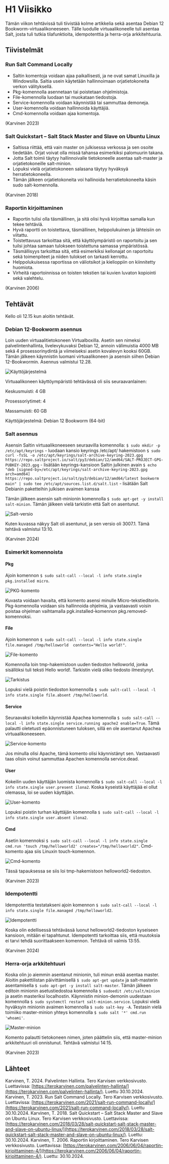 # H1 Viisikko

Tämän viikon tehtävissä tuli tiivistää kolme artikkelia sekä asentaa Debian 12 Bookworm-virtuaalikoneeseen. Tälle luodulle virtuaalikoneelle tuli asentaa Salt, josta tuli tutkia tilafunktioita, idempotenttia ja herra-orja arkkitehtuuria.

## Tiivistelmät 

### Run Salt Command Locally

- Saltin komentoja voidaan ajaa paikallisesti, ja ne ovat samat Linuxilla ja Windowsilla. Saltia usein käytetään hallinnoimaan orjatietokoneita verkon välityksellä.
- Pkg-komennolla asennetaan tai poistetaan ohjelmistoja.
- File-komennolla luodaan tai muokataan tiedostoja.
- Service-komennolla voidaan käynnistää tai sammuttaa demoneja.
- User-komennolla voidaan hallinnoida käyttäjiä.
- Cmd-komennolla voidaan ajaa komentoja.

(Karvinen 2023)

### Salt Quickstart – Salt Stack Master and Slave on Ubuntu Linux

- Saltissa riittää, että vain master on julkisessa verkossa ja sen osoite tiedetään. Orjat voivat olla missä tahansa esimerkiksi palomuurin takana.
- Jotta Salt toimii täytyy hallinnoivalle tietokoneelle asentaa salt-master ja orjatietokoneille salt-minion.
- Lopuksi vielä orjatietokoneen salasana täytyy hyväksyä herratietokoneella.
- Tämän jälkeen orjatietokoneita voi hallinoida herratietokoneelta käsin sudo salt-komennolla.

(Karvinen 2018)

### Raportin kirjoittaminen

- Raportin tulisi olla täsmällinen, ja sitä olisi hyvä kirjoittaa samalla kun tekee tehtäviä.
- Hyvä raportti on toistettava, täsmällinen, helppolukuinen ja lähteisiin on viitattu.
- Toistettavuus tarkoittaa sitä, että käyttöympäristö on raportoitu ja sen tuilsi johtaa samaan tulokseen toistettuna samassa ympäristössä.
- Täsmällisyys tarkoittaa sitä, että esimerkiksi kellonajat on raportoitu sekä toimenpiteet ja niiden tulokset on tarkasti kerrottu.
- Helppolukuisessa raportissa on väliotsikot ja kielioppiin on kiinnitetty huomiota.
- Virheitä raportoinnissa on toisten tekstien tai kuvien luvaton kopiointi sekä valehtelu.

(Karvinen 2006)

## Tehtävät

Kello oli 12.15 kun aloitin tehtävät. 

### Debian 12-Bookworm asennus

Loin uuden virtuaalitietokoneen Virtualboxilla. Asetin sen nimeksi palvelintenhallinta, livelevykuvaksi Debian 12, annoin välimuistia 4000 MB sekä 4 prosessorinydintä ja viimeiseksi asetin kovalevyn kooksi 60GB. Tämän jälkeen käynnistin luomani virtuaalikoneen ja asensin siihen Debian 12-Bookwormin. Asennus valmistui 12.28.

![Käyttöjärjestelmä](Kuvat/h1_kayttojarjestelma.png)

Virtuaalikoneen käyttöympäristö tehtävässä oli siis seuraavanlainen: 

Keskusmuisti: 4 GB

Prosessoriytimet: 4

Massamuisti: 60 GB

Käyttöjärjestelmä: Debian 12 Bookworm (64-bit)

### Salt asennus

Asensin Saltin virtuaalikoneeseen seuraavilla komennolla:
`$ sudo mkdir -p /etc/apt/keyrings` - luodaan kansio keyrings /etc/apt/ hakemistoon
`$ sudo curl -fsSL -o /etc/apt/keyrings/salt-archive-keyring-2023.gpg https://repo.saltproject.io/salt/py3/debian/12/amd64/SALT-PROJECT-GPG-PUBKEY-2023.gpg` - lisätään keyrings-kansioon Saltin julkinen avain
`$ echo "deb [signed-by=/etc/apt/keyrings/salt-archive-keyring-2023.gpg arch=amd64] https://repo.saltproject.io/salt/py3/debian/12/amd64/latest bookworm main" | sudo tee /etc/apt/sources.list.d/salt.list` - lisätään Salt Debianin paketteihin julkisen avaimen kanssa

Tämän jälkeen asensin salt-minionin komennolla `$ sudo apt-get -y install salt-minion`. Tämän jälkeen vielä tarkistin että Salt on asentunut.

![Salt-versio](Kuvat/h1_saltversio.png)

Kuten kuvassa näkyy Salt oli asentunut, ja sen versio oli 3007.1. Tämä tehtävä valmistui 13:10.

(Karvinen 2024)

### Esimerkit komennoista

#### Pkg

Ajoin komennon `$ sudo salt-call --local -l info state.single pkg.installed micro`. 

![PKG-komento](Kuvat/h1_micro.png)

Kuvasta voidaan havaita, että komento asensi minulle Micro-tekstieditorin. Pkg-komennolla voidaan siis hallinnoida ohjelmia, ja vastaavasti voisin poistaa ohjelman vaihtamalla pgk.installed-komennon pkg.removed-komennoksi. 

#### File

Ajoin komennon `$ sudo salt-call --local -l info state.single file.managed /tmp/helloworld  contents="Hello world!"`.

![File-komento](Kuvat/h1_file.png)

Komennolla loin tmp-hakemistoon uuden tiedoston helloworld, jonka sisällöksi tuli teksti Hello world!. Tarkistin vielä oliko tiedosto ilmestynyt.

![Tarkistus](Kuvat/h1_helloworld.png)

Lopuksi vielä poistin tiedoston komennolla `$ sudo salt-call --local -l info state.single file.absent /tmp/helloworld`.

#### Service

Seuraavaksi kokeilin käynnistää Apachea komennolla `$ sudo salt-call --local -l info state.single service.running apache2 enable=True`. Tämä palautti oletetusti epäonnistuneen tuloksen, sillä en ole asentanut Apachea virtuaalikoneeseen.

![Service-komento](Kuvat/h1_service.png)

Jos minulla olisi Apache, tämä komento olisi käynnistänyt sen. Vastaavasti taas olisin voinut sammuttaa Apachen komennolla service.dead.

#### User

Kokeilin uuden käyttäjän luomista komennolla `$ sudo salt-call --local -l info state.single user.present ilona2`. Koska kyseistä käyttäjää ei ollut olemassa, loi se uuden käyttäjän. 

![User-komento](Kuvat/h1_user.png)

Lopuksi poistin turhan käyttäjän komennolla `$ sudo salt-call --local -l info state.single user.absent ilona2`.

#### Cmd

Asetin komennoksi `$ sudo salt-call --local -l info state.single cmd.run 'touch /tmp/helloworld2' creates="/tmp/helloworld2"`. Cmd-komento ajaa siis Linuxin touch-komennon. 

![Cmd-komento](Kuvat/h1_cmd.png)

Tässä tapauksessa se siis loi tmp-hakemistoon helloworld2-tiedoston.

(Karvinen 2023)

### Idempotentti

Idempotenttia testatakseni ajoin komennon `$ sudo salt-call --local -l info state.single file.managed /tmp/helloworld2`.

![Idempotentti](Kuvat/h1_idempotentti.png)

Koska olin edellisessä tehtävässä luonut helloworld2-tiedoston kyseiseen kansioon, mitään ei tapahtunut. Idempotentti tarkoittaa siis, että muutoksia ei tarvi tehdä suorittaakseen komennon. Tehtävä oli valmis 13:55.

(Karvinen 2024)

### Herra-orja arkkitehtuuri

Koska olin jo aiemmin asentanut minionin, tuli minun enää asentaa master. Aloitin pakettilistan päivittämisellä `$ sudo apt-get update` ja salt-masterin asentamisella `$ sudo apt-get -y install salt-master`. Tämän jälkeen editoin minionin asetustiedostoa komennolla `$ sudoedit /etc/salt/minion` ja asetin masteriksi localhostin. Käynnistin minion-demonin uudestaan komennolla `$ sudo systemctl restart salt-minion.service`. Lopuksi vielä hyväksyin minionin avaimen komennolla `$ sudo salt-key -A`. Testasin vielä toimiiko master-minion yhteys komennolla `$ sudo salt '*' cmd.run 'whoami'`.

![Master-minion](Kuvat/h1_masterminion.png)

Komento palautti tietokoneen nimen, joten päättelin siis, että master-minion arkkitehtuuri oli onnistunut. Tehtävä valmistui 14:15.

(Karvinen 2023)

## Lähteet

Karvinen, T. 2024. Palvelinten Hallinta. Tero Karvisen verkkosivusto. Luettavissa: [https://terokarvinen.com/palvelinten-hallinta/](https://terokarvinen.com/palvelinten-hallinta/). Luettu 30.10.2024.
Karvinen, T. 2023. Run Salt Command Locally. Tero Karvisen verkkosivusto. Luettavissa: [https://terokarvinen.com/2021/salt-run-command-locally/](https://terokarvinen.com/2021/salt-run-command-locally/). Luettu 30.10.2024.
Karvinen, T. 2018. Salt Quickstart – Salt Stack Master and Slave on Ubuntu Linux. Tero Karvisen verkkosivusto. Luettavissa: [https://terokarvinen.com/2018/03/28/salt-quickstart-salt-stack-master-and-slave-on-ubuntu-linux/](https://terokarvinen.com/2018/03/28/salt-quickstart-salt-stack-master-and-slave-on-ubuntu-linux/). Luettu: 30.10.2024.
Karvinen, T. 2006. Raportin kirjoittaminen. Tero Karvisen verkkosivusto. Luettavissa: [https://terokarvinen.com/2006/06/04/raportin-kirjoittaminen-4/](https://terokarvinen.com/2006/06/04/raportin-kirjoittaminen-4/). Luettu: 30.10.2024.
